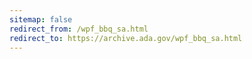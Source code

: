 ```yaml
---
sitemap: false 
redirect_from: /wpf_bbq_sa.html 
redirect_to: https://archive.ada.gov/wpf_bbq_sa.html 
---
```

